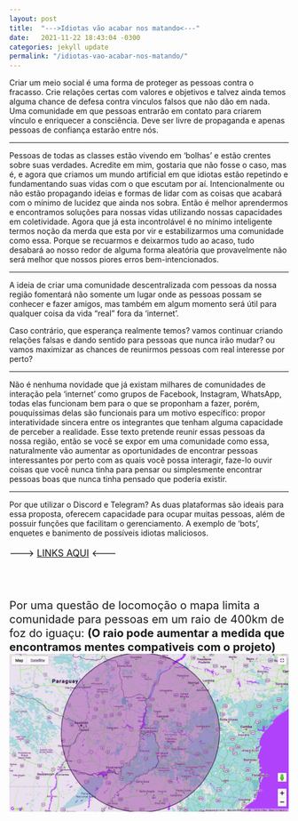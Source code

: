 ```yaml
---
layout: post
title:  "--->Idiotas vão acabar nos matando<---"
date:   2021-11-22 18:43:04 -0300
categories: jekyll update
permalink: "/idiotas-vao-acabar-nos-matando/"
---
```


Criar um meio social é uma forma de proteger as pessoas contra o fracasso. Crie relações certas
com valores e objetivos e talvez ainda temos alguma chance de defesa contra vinculos falsos que não
dão em nada. Uma comunidade em que pessoas entrarão em contato para criarem vínculo e enriquecer a consciência.
Deve ser livre de propaganda e apenas pessoas de confiança estarão entre nós.



---
Pessoas de todas as classes estão vivendo em ‘bolhas’  e  estão crentes sobre suas verdades. Acredite em mim, gostaria que não fosse o caso, mas é, e agora que criamos um mundo artificial em que idiotas estão repetindo e fundamentando suas vidas com o que escutam por aí. Intencionalmente ou não estão propagando ideias e formas de lidar com as coisas que acabará com o mínimo de lucidez que ainda nos sobra. Então é melhor aprendermos e encontramos soluções para nossas vidas utilizando nossas capacidades em coletividade. Agora que já esta incontrolável é no mínimo inteligente termos noção da merda que esta por vir  e estabilizarmos uma comunidade como essa. Porque se recuarmos e deixarmos tudo ao acaso, tudo desabará ao nosso redor de alguma forma aleatória que provavelmente não será melhor que nossos piores erros bem-intencionados.

----
A ideia de criar uma comunidade descentralizada com pessoas da nossa região fomentará não somente um lugar onde as pessoas possam se conhecer e fazer amigos, mas também em algum momento será útil para qualquer coisa da vida “real” fora da ‘internet’.


Caso contrário, que esperança realmente temos? vamos continuar criando relações falsas e dando sentido para pessoas que nunca irão mudar? ou vamos maximizar as 
chances de reunirmos pessoas com real interesse por perto? 


-----
Não é nenhuma novidade que já existam milhares de comunidades de interação pela ‘internet’ como grupos de Facebook, Instagram, WhatsApp, todas elas funcionam bem para o que se proponham a fazer, porém, pouquíssimas delas são funcionais para um motivo específico: propor interatividade sincera entre os integrantes que tenham alguma capacidade de perceber a realidade. Esse texto pretende reunir essas pessoas da nossa região, então se você se expor em uma comunidade como essa, naturalmente vão aumentar as oportunidades de encontrar pessoas interessantes por perto com as quais você possa interagir, faze-lo ouvir coisas que você nunca tinha para pensar ou simplesmente encontrar pessoas boas que nunca tinha pensado que poderia existir. 

-----


Por que utilizar o Discord e Telegram? As duas plataformas são ideais para essa proposta, oferecem capacidade para ocupar muitas pessoas, além de possuir funções que facilitam  o gerenciamento. A exemplo de ‘bots’, enquetes e banimento de possíveis idiotas maliciosos.

<big/> ---> [LINKS AQUI](https://lavodky.github.io/ascese/links/) <--- <big/>


<br/><br/>
Por uma questão de locomoção o mapa limita a comunidade para pessoas em um raio de 400km de foz do iguaçu:
**(O raio pode aumentar a medida que encontramos mentes compativeis com o projeto)**
![400km_rad](https://raw.githubusercontent.com/lavodky/ascese/gh-pages/assets/400km_rad_re.jpg)




